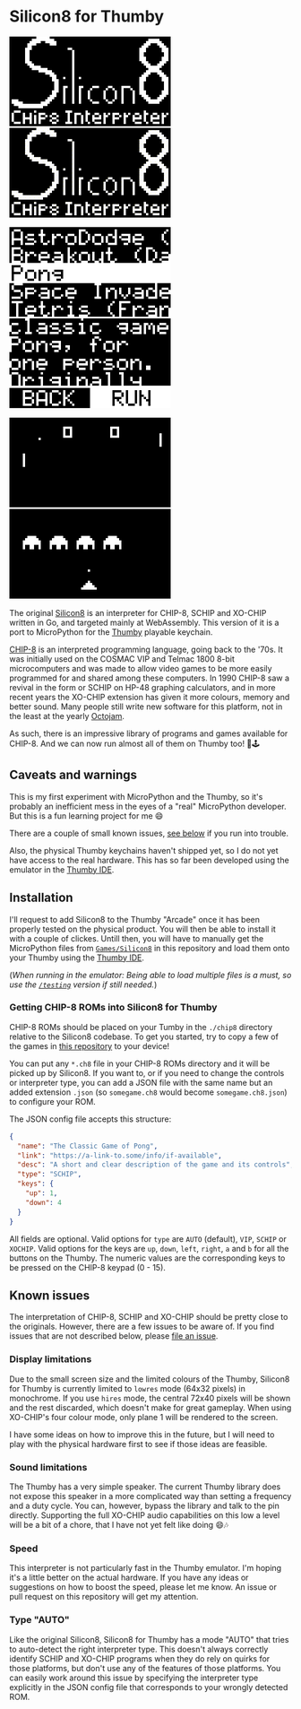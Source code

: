 # Silicon8 for Thumby

![The Silicon8 for Thumby splash screen](./pictures/emu-splash.png) ![Silicon8 for Thumby in action](./pictures/emu-video.gif)

![The Silicon8 for Thumby ROM selection screen](./pictures/emu-menu.png) ![The Silicon8 for Thumby ROM details screen](./pictures/emu-details.png)

![Gameplay of the game PONG](./pictures/emu-pong.png) ![Gameplay of the game Space Invaders](./pictures/emu-space.png)

The original [Silicon8](https://github.com/Timendus/silicon8) is an interpreter
for CHIP-8, SCHIP and XO-CHIP written in Go, and targeted mainly at WebAssembly.
This version of it is a port to MicroPython for the
[Thumby](https://thumby.us/pages/beta) playable keychain.

[CHIP-8](https://en.wikipedia.org/wiki/CHIP-8) is an interpreted programming
language, going back to the '70s. It was initially used on the COSMAC VIP and
Telmac 1800 8-bit microcomputers and was made to allow video games to be more
easily programmed for and shared among these computers. In 1990 CHIP-8 saw a
revival in the form or SCHIP on HP-48 graphing calculators, and in more recent
years the XO-CHIP extension has given it more colours, memory and better sound.
Many people still write new software for this platform, not in the least at the
yearly [Octojam](https://itch.io/jam/octojam-8).

As such, there is an impressive library of programs and games available for
CHIP-8. And we can now run almost all of them on Thumby too! 👾🕹

## Caveats and warnings

This is my first experiment with MicroPython and the Thumby, so it's probably an
inefficient mess in the eyes of a "real" MicroPython developer. But this is a
fun learning project for me 😄

There are a couple of small known issues, [see below](#known-issues) if you run into trouble.

Also, the physical Thumby keychains haven't shipped yet, so I do not yet have
access to the real hardware. This has so far been developed using the emulator
in the [Thumby IDE](https://tinycircuits.github.io/).

## Installation

I'll request to add Silicon8 to the Thumby "Arcade" once it has been properly
tested on the physical product. You will then be able to install it with a
couple of clickes. Untill then, you will have to manually get the MicroPython
files from [`Games/Silicon8`](./Games/Silicon8) in this repository and load them
onto your Thumby using the [Thumby IDE](https://tinycircuits.github.io/).

(_When running in the emulator: Being able to load multiple files is a
must, so use the [`/testing`](https://tinycircuits.github.io/testing/) version
if still needed._)

### Getting CHIP-8 ROMs into Silicon8 for Thumby

CHIP-8 ROMs should be placed on your Tumby in the `./chip8` directory relative
to the Silicon8 codebase. To get you started, try to copy a few of the games in
[this repository](./Games/Silicon8/chip8) to your device!

You can put any `*.ch8` file in your CHIP-8 ROMs directory and it will be picked
up by Silicon8. If you want to, or if you need to change the controls or
interpreter type, you can add a JSON file with the same name but an added
extension `.json` (so `somegame.ch8` would become `somegame.ch8.json`) to
configure your ROM.

The JSON config file accepts this structure:

```json
{
  "name": "The Classic Game of Pong",
  "link": "https://a-link-to.some/info/if-available",
  "desc": "A short and clear description of the game and its controls",
  "type": "SCHIP",
  "keys": {
    "up": 1,
    "down": 4
  }
}
```

All fields are optional. Valid options for `type` are `AUTO` (default), `VIP`,
`SCHIP` or `XOCHIP`. Valid options for the keys are `up`, `down`, `left`,
`right`, `a` and `b` for all the buttons on the Thumby. The numeric values are
the corresponding keys to be pressed on the CHIP-8 keypad (0 - 15).

## Known issues

The interpretation of CHIP-8, SCHIP and XO-CHIP should be pretty close to the
originals. However, there are a few issues to be aware of. If you find issues
that are not described below, please [file an
issue](https://github.com/Timendus/thumby-silicon8/issues/new).

### Display limitations

Due to the small screen size and the limited colours of the Thumby, Silicon8 for
Thumby is currently limited to `lowres` mode (64x32 pixels) in monochrome. If
you use `hires` mode, the central 72x40 pixels will be shown and the rest
discarded, which doesn't make for great gameplay. When using XO-CHIP's four
colour mode, only plane 1 will be rendered to the screen.

I have some ideas on how to improve this in the future, but I will need to play
with the physical hardware first to see if those ideas are feasible.

### Sound limitations

The Thumby has a very simple speaker. The current Thumby library does not expose
this speaker in a more complicated way than setting a frequency and a duty
cycle. You can, however, bypass the library and talk to the pin directly.
Supporting the full XO-CHIP audio capabilities on this low a level will be a bit
of a chore, that I have not yet felt like doing 😄🎶

### Speed

This interpreter is not particularly fast in the Thumby emulator. I'm hoping
it's a little better on the actual hardware. If you have any ideas or
suggestions on how to boost the speed, please let me know. An issue or pull
request on this repository will get my attention.

### Type "AUTO"

Like the original Silicon8, Silicon8 for Thumby has a mode "AUTO" that tries to
auto-detect the right interpreter type. This doesn't always correctly identify
SCHIP and XO-CHIP programs when they do rely on quirks for those platforms, but
don't use any of the features of those platforms. You can easily work around
this issue by specifying the interpreter type explicitly in the JSON config
file that corresponds to your wrongly detected ROM.
